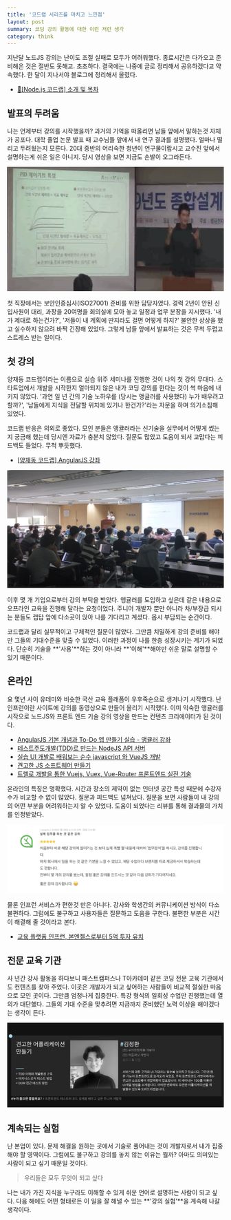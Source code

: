 ```yaml
---
title: '코드랩 시리즈를 마치고 느낀점'
layout: post
summary: 코딩 강의 활동에 대한 이런 저런 생각
category: think
---
```


지난달 노드JS 강의는 난이도 조절 실패로 모두가 어려워했다. 종료시간은 다가오고 준비해온 것은 절반도 못해고. 초초하다. 결국에는 나중에 글로 정리해서 공유하겠다고 약속했다. 한 달이 지나서야 블로그에 정리해서 올렸다.

* [🌳[Node.js 코드랩] 소개 및 목차](/series/2018/12/01/node-web-0_index.html)

## 발표의 두려움

나는 언제부터 강의를 시작했을까? 과거의 기억을 떠올리면 남들 앞에서 말하는것 자체가 공포다. 대학 졸업 논문 발표 때 교수님들 앞에서 내 연구 결과를 설명했다. 얼마나 떨리고 두려웠는지 모른다. 20대 중반의 어리숙한 청년이 연구물이랍시고 교수진 앞에서 설명하는게 쉬운 일은 아니지. 당시 영상을 보면 지금도 손발이 오그라든다.

![in university](/assets/imgs/2018/12/24/in_university.jpg)

첫 직장에서는 보안인증심사(ISO27001) 준비를 위한 담당자였다. 경력 2년이 안된 신입사원이  대리, 과장을 20여명을 회의실에 모아 놓고 일정과 업무 분장을 지시했다. '내가 제대로 하는건가?', '저들이 내 계획에 딴지라도 걸면 어떻게 하지?' 불안한 상상을 했고 실수하지 않으려 바짝 긴장해 있었다. 그렇게 남들 앞에서 발표하는 것은 무척 두렵고 스트레스 받는 일이다.

## 첫 강의

양재동 코드랩이라는 이름으로 실습 위주 세미나를 진행한 것이 나의 첫 강의 무대다. 스타트업에서 개발을 시작한지 얼마되지 않은 내가 코딩 강의를 한다는 것이 썩 마음에 내키지 않았다. '과연 일 년 간의 기술 노하우를 (당시는 앵귤러를 사용했다) 누가 배우려고 할까?', '남들에게 지식을 전달할 위치에 있기나 한건가?'라는 자문을 하며 의기소침해 있었다.

코드랩 반응은 의외로 좋았다. 모인 분들은 앵귤러라는 신기술을 실무에서 어떻게 썼는지 궁금해 했는데 당시엔 자료가 충분치 않았다. 질문도 많았고 도움이 되서 고맙다는 피드백도 들었다. 무척 뿌듯했다.

* [[양재동 코드랩] AngularJS 강좌](https://www.youtube.com/watch?v=EklH54kysps&list=PLs_XsVQJKaBk_JN5RctLmmVrGwEzpzqaj)

![angular codelab](/assets/imgs/2018/12/24/angular_codelab.jpg)

이후 몇 개 기업으로부터 강의 부탁을 받았다. 앵귤러를 도입하고 싶은데 같은 내용으로 오프라인 교육을 진행해 달라는 요청이었다. 주니어 개발자 뿐만 아니라 차/부장급 되시는 분들도 랩탑 앞에 다소곳이 앉아 나를 기다리고 계셨다. 몹시 부담되는 순간이다.

코드랩과 달리 실무적이고 구체적인 질문이 많았다. 그만큼 치밀하게 강의 준비를 해야만 그들의 기대수준을 맞출 수 있었다. 이러한 과정이 나를 한층 성장시키는 계기가 되었다. 단순히 기술을 **'사용'**하는 것이 아니라 **'이해'**해야만 쉬운 말로 설명할 수 있기 때문이다.

## 온라인

요 몇년 사이 유데미와 비슷한 국산 교육 플래폼이 우후죽순으로 생겨나기 시작했다. 난 인프런이란 사이트에 강의를 동영상으로 만들어 올리기 시작했다. 이미 익숙한 앵귤러를 시작으로 노드JS와 프론트 엔드 기술 강의 영상을 만드는 컨텐츠 크리에이터가 된 것이다.

* [AngularJS 기본 개념과 To-Do 앱 만들기 실습 - 앵귤러 강좌](https://www.inflearn.com/course/angular-앵귤러-강좌/)
* [테스트주도개발(TDD)로 만드는 NodeJS API 서버](https://www.inflearn.com/course/테스트주도개발-tdd-nodejs-api/)
* [실습 UI 개발로 배워보는 순수 javascript 와 VueJS 개발](https://www.inflearn.com/course/순수js-vuejs-개발-강좌/)
* [견고한 JS 소프트웨어 만들기](https://www.inflearn.com/course/tdd-견고한-소프트웨어-만들기/)
* [트렐로 개발을 통한 Vuejs, Vuex, Vue-Router 프론트엔드 실전 기술](https://www.inflearn.com/course/vuejs/)

온라인의 특징은 명확했다. 시간과 장소의 제약이 없는 인터넷 공간 특성 때문에 수강자 수가 비교할 수 없이 많았다. 질문과 피드백도 넘쳐났다. 질문을 보면 사람들이 내 강의의 어떤 부분을 어려워하는지 알 수 있었다. 도움이 되었다는 리뷰를 통해 결과물의 가치를 인정받았다.

![inflearn_review](/assets/imgs/2018/12/24/inflearn_review.jpg)

물론 인프런 서비스가 편한것 만은 아니다. 강사와 학생간의 커뮤니케이션 방식이 다소 불편하다. 그럼에도 불구하고 사용자들은 질문하고 도움을 구한다. 불편한 부분은 시간이 해결해 줄 것이라고 본다.

* [교육 플랫폼 인프런, 본엔젤스로부터 5억 투자 유치](https://www.venturesquare.net/767776)

## 전문 교육 기관

사 년간 강사 활동을 하다보니 패스트캠퍼스나 T아카데미 같은 코딩 전문 교육 기관에서도 컨텐츠를 찾아 주었다. 이곳은 개발자가 되고 싶어하는 사람들이 비교적 절실한 마음으로 모인 곳이다. 그만큼 엄청나게 집중한다. 특강 형식의 일회성 수업만 진행했는데 열의가 대단했다. 그들의 기대 수준을 맞추려면 지금까지 준비했던 노력 이상을 해야겠다는 생각이 든다.

![in_fastcampus](/assets/imgs/2018/12/24/in_fastcampus.jpg)

## 계속되는 실험

난 본업이 있다. 문제 해결을 원하는 곳에서 기술로 풀어내는 것이 개발자로서 내가 집중해야 할 영역이다. 그럼에도 불구하고 강의를 놓치 않는 이유는 뭘까? 아마도 의미있는 사람이 되고 싶기 때문일 것이다.

> 우리들은 모두 무엇이 되고 싶다

나는 내가 가진 지식을 누구라도 이해할 수 있게 쉬운 언어로 설명하는 사람이 되고 싶다. 다음 해에도 어떤 형태로든 이 일을 잘 해낼 수 있는 **'강의 실험'**을 계속해 나갈 생각이다.

